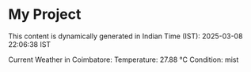 # My Project

This content is dynamically generated in Indian Time (IST): 2025-03-08 22:06:38 IST


Current Weather in Coimbatore:
Temperature: 27.88 °C
Condition: mist
